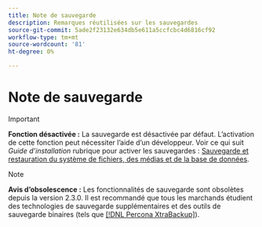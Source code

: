 ```yaml
---
title: Note de sauvegarde
description: Remarques réutilisées sur les sauvegardes
source-git-commit: 5ade2f23132e634db5e611a5ccfcbc4d6816cf92
workflow-type: tm+mt
source-wordcount: '81'
ht-degree: 0%

---
```


# Note de sauvegarde

>[!IMPORTANT]
>
>**Fonction désactivée :** La sauvegarde est désactivée par défaut. L’activation de cette fonction peut nécessiter l’aide d’un développeur. Voir ce qui suit _Guide d’installation_ rubrique pour activer les sauvegardes : [Sauvegarde et restauration du système de fichiers, des médias et de la base de données](https://experienceleague.adobe.com/docs/commerce-operations/installation-guide/tutorials/backup.html).

>[!NOTE]
>
>**Avis d’obsolescence :** Les fonctionnalités de sauvegarde sont obsolètes depuis la version 2.3.0. Il est recommandé que tous les marchands étudient des technologies de sauvegarde supplémentaires et des outils de sauvegarde binaires (tels que [[!DNL Percona XtraBackup]](https://www.percona.com/software/mysql-database/percona-xtrabackup)).
